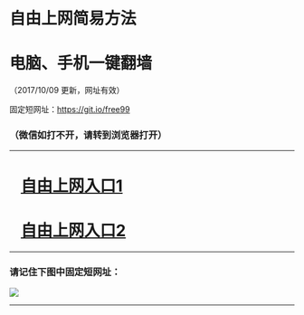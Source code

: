 ﻿# 自由上网简易方法

# 电脑、手机一键翻墙

（2017/10/09 更新，网址有效）

固定短网址：https://git.io/free99

### （微信如打不开，请转到浏览器打开）


***





# &nbsp;&nbsp; <a href="http://ft1819512645.fwq-tz-1001.info/fwqtz01.html?t=10090015608 " target="_blank">自由上网入口1</a>
# &nbsp;&nbsp; <a href="http://ft2637015267.fwq-tz-1002.info/fwqtz02.html?t=100900130954 " target="_blank">自由上网入口2</a>
***

### 请记住下图中固定短网址：

<img src="https://s3-us-west-2.amazonaws.com/fwq-1001/yjfq-20170905okok.png" /> 


***

